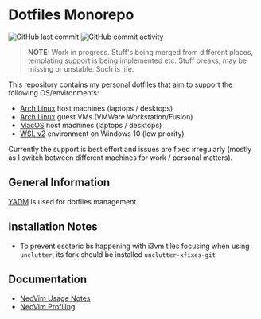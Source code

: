 Dotfiles Monorepo
=================
![GitHub last commit](https://img.shields.io/github/last-commit/ddnomad/dotfiles)
![GitHub commit activity](https://img.shields.io/github/commit-activity/w/ddnomad/dotfiles)

> **NOTE**: Work in progress. Stuff's being merged from different places, templating
> support is being implemented etc. Stuff breaks, may be missing or unstable. Such is
> life.

This repository contains my personal dotfiles that aim to support the following
OS/environments:

+ [Arch Linux](https://www.archlinux.org/) host machines (laptops / desktops)
+ [Arch Linux](https://www.archlinux.org/) guest VMs (VMWare Workstation/Fusion)
+ [MacOS](https://www.apple.com/macos) host machines (laptops / desktops)
+ [WSL v2](https://docs.microsoft.com/en-us/windows/wsl/install-win10) environment
  on Windows 10 (low priority)

Currently the support is best effort and issues are fixed irregularly (mostly
as I switch between different machines for work / personal matters).

## General Information
[YADM](https://github.com/TheLocehiliosan/yadm) is used for dotfiles management.

## Installation Notes
* To prevent esoteric bs happening with i3vm tiles focusing when using
`unclutter`, its fork should be installed `unclutter-xfixes-git`

## Documentation
* [NeoVim Usage Notes](../.docs/neovim_usage_notes.md)
* [NeoVim Profiling](../.docs/neovim_profiling.md)
